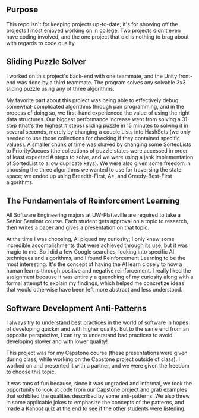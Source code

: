 ## Purpose
This repo isn't for keeping projects up-to-date; it's for showing off the projects I most enjoyed working on in college. Two projects didn't even have coding involved, and the one project that did is nothing to brag about with regards to code quality.

## Sliding Puzzle Solver
I worked on this project's back-end with one teammate, and the Unity front-end was done by a third teammate. The program solves any solvable 3x3 sliding puzzle using any of three algorithms.

My favorite part about this project was being able to effectively debug somewhat-complicated algorithms through pair programming, and in the process of doing so, we first-hand experienced the value of using the right data structures. Our biggest performance increase went from solving a 31-step (that's the highest # steps) sliding puzzle in 15 minutes to solving it in several seconds, merely by changing a couple Lists into HashSets (we only needed to use those collections for checking if they contained specific values). A smaller chunk of time was shaved by changing some SortedLists to PriorityQueues (the collections of puzzle states were accessed in order of least expected # steps to solve, and we were using a jank implementation of SortedList to allow duplicate keys). We were also given some freedom in choosing the three algorithms we wanted to use for traversing the state space; we ended up using Breadth-First, A*, and Greedy-Best-First algorithms.

## The Fundamentals of Reinforcement Learning
All Software Engineering majors at UW-Platteville are required to take a Senior Seminar course. Each student gets approval on a topic to research, then writes a paper and gives a presentation on that topic.

At the time I was choosing, AI piqued my curiosity; I only knew some incredible accomplishments that were achieved through its use, but it was magic to me. So I did a few Google searches, looking into specific AI techniques and algorithms, and I found Reinforcement Learning to be the most interesting. It's the concept of having the AI learn closely to how a human learns through positive and negative reinforcement. I really liked the assignment because it was entirely a quenching of my curiosity along with a formal attempt to explain my findings, which helped me concretize ideas that would otherwise have been left more abstract and less understood.

## Software Development Anti-Patterns
I always try to understand best practices in the world of software in hopes of developing quicker and with higher quality. But to the same end from an opposite perspective, I can try to understand bad practices to avoid developing slower and with lower quality!

This project was for my Capstone course (these presentations were given during class, while working on the Capstone project outside of class). I worked on and presented it with a partner, and we were given the freedom to choose this topic.

It was tons of fun because, since it was ungraded and informal, we took the opportunity to look at code from our Capstone project and grab examples that exhibited the qualities described by some anti-patterns. We also threw in some applicable jokes to emphasize the concepts of the patterns, and made a Kahoot quiz at the end to see if the other students were listening.